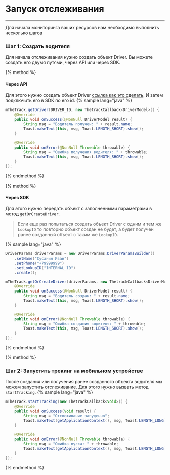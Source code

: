 # Запуск отслеживания
---
Для начала мониторинга ваших ресурсов нам необходимо выполнить несколько шагов


### **Шаг 1: Создать водителя**
Для начала отслеживания нужно создать объект Driver. Вы можете создать его двумя путями, через API  или через SDK. 

{% method %}
#### Через API
Для этого нужно создать объект Driver [ссылка как это сделать](/api/objects/driver.md#driver-create). И затем подключить его в SDK по его id.
{% sample lang="java" %}
```java
mTheTrack.getDriver(DRIVER_ID, new ThetrackCallback<DriverModel>() {
    @Override
    public void onSuccess(@NonNull DriverModel result) {
        String msg = "Водитель получен: " + result.name;
        Toast.makeText(this, msg, Toast.LENGTH_SHORT).show();
    }

    @Override
    public void onError(@NonNull Throwable throwable) {
        String msg = "Ошибка получения водителя: " + throwable;
        Toast.makeText(this, msg, Toast.LENGTH_SHORT).show();
    }
});
```
{% endmethod %}

{% method %}
#### Через SDK
Для этого нужно передать объект с заполненными параметрами в метод `getOrCreateDriver`.

> Если еще раз попытаться создать объект Driver с одним и тем же `LookupID` то повторно объект создан не будет, а будет получен ранее созданный объект с таким же `LookupID`.

{% sample lang="java" %}
```java
DriverParams driverParams = new DriverParams.DriverParamsBuilder()
    .setName("Сусанин Иван")
    .setPhone("+79999999")
    .setLookupID("INTERNAL_ID")
    .create();

mTheTrack.getOrCreateDriver(driverParams, new ThetrackCallback<DriverModel>() {
    @Override
    public void onSuccess(@NonNull DriverModel result) {
        String msg = "Водитель создан: " + result.name;
        Toast.makeText(this, msg, Toast.LENGTH_SHORT).show();
    }

    @Override
    public void onError(@NonNull Throwable throwable) {
        String msg = "Ошибка создания водителя: " + throwable;
        Toast.makeText(this, msg, Toast.LENGTH_SHORT).show();
    }
});
```
{% endmethod %}

{% method %}
### **Шаг 2: Запустить трекинг на мобильном устройстве**
После создания или получения ранее созданного объекта водителя мы можем запустить отслеживание. Для этого нужно вызвать метод `startTracking`.
{% sample lang="java" %}
```java
mTheTrack.startTracking(new ThetrackCallback<Void>() {
    @Override
    public void onSuccess(Void result) {
        String msg = "Отслеживание запущенно";
        Toast.makeText(getApplicationContext(), msg, Toast.LENGTH_LONG).show();
    }

    @Override
    public void onError(@NonNull Throwable throwable) {
        String msg = "Ошибка пуска: " + throwable;
        Toast.makeText(getApplicationContext(), msg, Toast.LENGTH_LONG).show();
    }
});
```
{% endmethod %}
